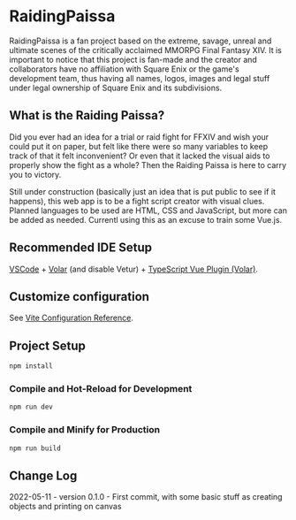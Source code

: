 # RaidingPaissa

RaidingPaissa is a fan project based on the extreme, savage, unreal and ultimate scenes of the critically acclaimed MMORPG Final Fantasy XIV. It is important to notice that this project is fan-made and the creator and collaborators have no affiliation with Square Enix or the game's development team, thus having all names, logos, images and legal stuff under legal ownership of Square Enix and its subdivisions.

## What is the Raiding Paissa?

Did you ever had an idea for a trial or raid fight for FFXIV and wish your could put it on paper, but felt like there were so many variables to keep track of that it felt inconvenient? Or even that it lacked the visual aids to properly show the fight as a whole? Then the Raiding Paissa is here to carry you to victory. <br />

Still under construction (basically just an idea that is put public to see if it happens), this web app is to be a fight script creator with visual clues. Planned languages to be used are HTML, CSS and JavaScript, but more can be added as needed. Currentl using this as an excuse to train some Vue.js.

## Recommended IDE Setup

[VSCode](https://code.visualstudio.com/) + [Volar](https://marketplace.visualstudio.com/items?itemName=johnsoncodehk.volar) (and disable Vetur) + [TypeScript Vue Plugin (Volar)](https://marketplace.visualstudio.com/items?itemName=johnsoncodehk.vscode-typescript-vue-plugin).

## Customize configuration

See [Vite Configuration Reference](https://vitejs.dev/config/).

## Project Setup

```sh
npm install
```

### Compile and Hot-Reload for Development

```sh
npm run dev
```

### Compile and Minify for Production

```sh
npm run build
```

## Change Log

2022-05-11 - version 0.1.0 - First commit, with some basic stuff as creating objects and printing on canvas <br />

